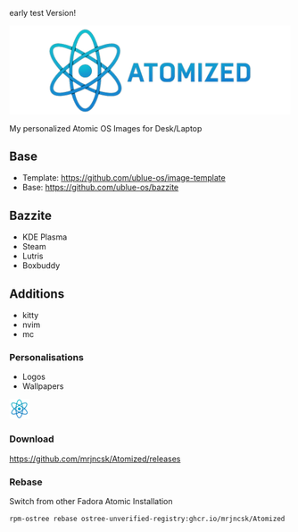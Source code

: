 early test Version!

![Banner](images/Banner.png)

My personalized Atomic OS Images for Desk/Laptop

## Base

- Template: https://github.com/ublue-os/image-template
- Base: https://github.com/ublue-os/bazzite

## Bazzite

- KDE Plasma
- Steam
- Lutris
- Boxbuddy


## Additions

- kitty
- nvim
- mc

### Personalisations

- Logos
- Wallpapers

![Logo](images/Logo.png)

### Download

https://github.com/mrjncsk/Atomized/releases

### Rebase

Switch from other Fadora Atomic Installation

```bash
rpm-ostree rebase ostree-unverified-registry:ghcr.io/mrjncsk/Atomized
```
